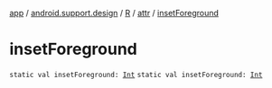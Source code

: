 [app](../../../index.md) / [android.support.design](../../index.md) / [R](../index.md) / [attr](index.md) / [insetForeground](./inset-foreground.md)

# insetForeground

`static val insetForeground: `[`Int`](https://kotlinlang.org/api/latest/jvm/stdlib/kotlin/-int/index.html)
`static val insetForeground: `[`Int`](https://kotlinlang.org/api/latest/jvm/stdlib/kotlin/-int/index.html)
